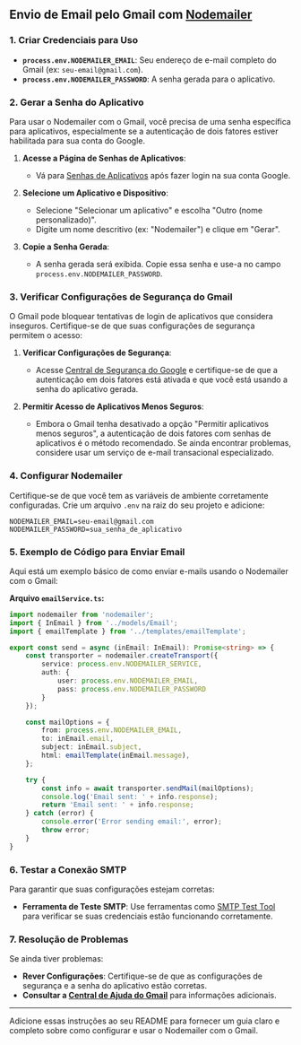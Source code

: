 ## Envio de Email pelo Gmail com [Nodemailer](https://nodemailer.com/)

### 1. **Criar Credenciais para Uso**

- **`process.env.NODEMAILER_EMAIL`**: Seu endereço de e-mail completo do Gmail (ex: `seu-email@gmail.com`).
- **`process.env.NODEMAILER_PASSWORD`**: A senha gerada para o aplicativo.

### 2. **Gerar a Senha do Aplicativo**

Para usar o Nodemailer com o Gmail, você precisa de uma senha específica para aplicativos, especialmente se a autenticação de dois fatores estiver habilitada para sua conta do Google.

1. **Acesse a Página de Senhas de Aplicativos**:
   - Vá para [Senhas de Aplicativos](https://myaccount.google.com/apppasswords) após fazer login na sua conta Google.

2. **Selecione um Aplicativo e Dispositivo**:
   - Selecione "Selecionar um aplicativo" e escolha "Outro (nome personalizado)".
   - Digite um nome descritivo (ex: "Nodemailer") e clique em "Gerar".

3. **Copie a Senha Gerada**:
   - A senha gerada será exibida. Copie essa senha e use-a no campo `process.env.NODEMAILER_PASSWORD`.

### 3. **Verificar Configurações de Segurança do Gmail**

O Gmail pode bloquear tentativas de login de aplicativos que considera inseguros. Certifique-se de que suas configurações de segurança permitem o acesso:

1. **Verificar Configurações de Segurança**:
   - Acesse [Central de Segurança do Google](https://myaccount.google.com/security) e certifique-se de que a autenticação em dois fatores está ativada e que você está usando a senha do aplicativo gerada.

2. **Permitir Acesso de Aplicativos Menos Seguros**:
   - Embora o Gmail tenha desativado a opção "Permitir aplicativos menos seguros", a autenticação de dois fatores com senhas de aplicativos é o método recomendado. Se ainda encontrar problemas, considere usar um serviço de e-mail transacional especializado.

### 4. **Configurar Nodemailer**

Certifique-se de que você tem as variáveis de ambiente corretamente configuradas. Crie um arquivo `.env` na raiz do seu projeto e adicione:

```env
NODEMAILER_EMAIL=seu-email@gmail.com
NODEMAILER_PASSWORD=sua_senha_de_aplicativo
```

### 5. **Exemplo de Código para Enviar Email**

Aqui está um exemplo básico de como enviar e-mails usando o Nodemailer com o Gmail:

**Arquivo `emailService.ts`:**

```typescript
import nodemailer from 'nodemailer';
import { InEmail } from '../models/Email';
import { emailTemplate } from '../templates/emailTemplate';

export const send = async (inEmail: InEmail): Promise<string> => {
    const transporter = nodemailer.createTransport({
        service: process.env.NODEMAILER_SERVICE,
        auth: {
            user: process.env.NODEMAILER_EMAIL,
            pass: process.env.NODEMAILER_PASSWORD
        }
    });

    const mailOptions = {
        from: process.env.NODEMAILER_EMAIL,
        to: inEmail.email,
        subject: inEmail.subject,
        html: emailTemplate(inEmail.message),
    };

    try {
        const info = await transporter.sendMail(mailOptions);
        console.log('Email sent: ' + info.response);
        return 'Email sent: ' + info.response;
    } catch (error) {
        console.error('Error sending email:', error);
        throw error;
    }
}
```

### 6. **Testar a Conexão SMTP**

Para garantir que suas configurações estejam corretas:

- **Ferramenta de Teste SMTP**: Use ferramentas como [SMTP Test Tool](https://www.smtper.net/) para verificar se suas credenciais estão funcionando corretamente.

### 7. **Resolução de Problemas**

Se ainda tiver problemas:

- **Rever Configurações**: Certifique-se de que as configurações de segurança e a senha do aplicativo estão corretas.
- **Consultar a [Central de Ajuda do Gmail](https://support.google.com/mail/)** para informações adicionais.

---

Adicione essas instruções ao seu README para fornecer um guia claro e completo sobre como configurar e usar o Nodemailer com o Gmail.